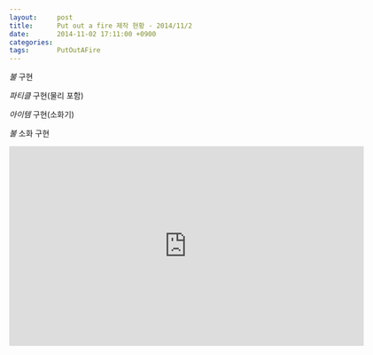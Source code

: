 ```yaml
---
layout:     post
title:      Put out a fire 제작 현황 - 2014/11/2
date:       2014-11-02 17:11:00 +0900
categories: 
tags:       PutOutAFire
---
```


*불* 구현

*파티클* 구현(물리 포함)

*아이템* 구현(소화기)

*불* 소화 구현

<center><iframe title="Put out a fire 제작 현황 - 2014/11/2" width="640" height="360" src="http://kakaotv.daum.net/embed/player/cliplink/63148444?service=daum_tistory" allowfullscreen frameborder="0" scrolling="no"></iframe></center>